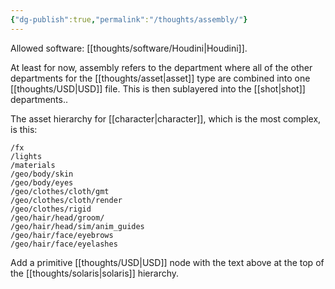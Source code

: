 ```yaml
---
{"dg-publish":true,"permalink":"/thoughts/assembly/"}
---
```


Allowed software: [[thoughts/software/Houdini\|Houdini]].

At least for now, assembly refers to the department where all of the other departments for the [[thoughts/asset\|asset]] type are combined into one [[thoughts/USD\|USD]] file. This is then sublayered into the [[shot\|shot]] departments..

The asset hierarchy for [[character\|character]], which is the most complex, is this: 

```
/fx
/lights
/materials
/geo/body/skin
/geo/body/eyes
/geo/clothes/cloth/gmt
/geo/clothes/cloth/render
/geo/clothes/rigid
/geo/hair/head/groom/
/geo/hair/head/sim/anim_guides
/geo/hair/face/eyebrows
/geo/hair/face/eyelashes
```

Add a primitive [[thoughts/USD\|USD]] node with the text above at the top of the [[thoughts/solaris\|solaris]] hierarchy.